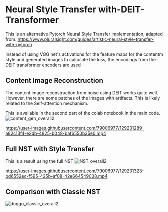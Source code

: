 # Neural Style Transfer with-DEIT-Transformer

This is an alternative Pytorch Neural Style Transfer implementation, adapted from:
https://www.pluralsight.com/guides/artistic-neural-style-transfer-with-pytorch

Instead of using VGG net's activations for the feature maps for the contentm style and generated images to calculate the loss, the encodings from the DEIT transformer encoders are used

## Content Image Reconstruction
The content image reconstruction from noise using DEIT works quite well. However, there are some patches of the images with artifacts. This is likely related to the Self-attention mechanism.

This is available in the second part of the colab notebook in the main code.
![content_gen_overall2](https://user-images.githubusercontent.com/79006977/129229839-ce48c412-ecdf-4177-9a23-67a1bc55f2ec.jpg)


https://user-images.githubusercontent.com/79006977/129231289-a82c13f4-e2db-4825-b048-baf6550b35e0.mp4




## Full NST with Style Transfer
This is a result using the full NST
![NST_overall2](https://user-images.githubusercontent.com/79006977/129229584-6062444d-85f5-4c4d-8f8e-06296097b8e6.jpg)


https://user-images.githubusercontent.com/79006977/129231323-bd6552ec-f595-425b-af08-42e664549038.mp4



## Comparison with Classic NST
![doggo_classic_overall2](https://user-images.githubusercontent.com/79006977/129231189-715976a3-4b85-4b0e-87c8-1db1625aaa00.jpg)



